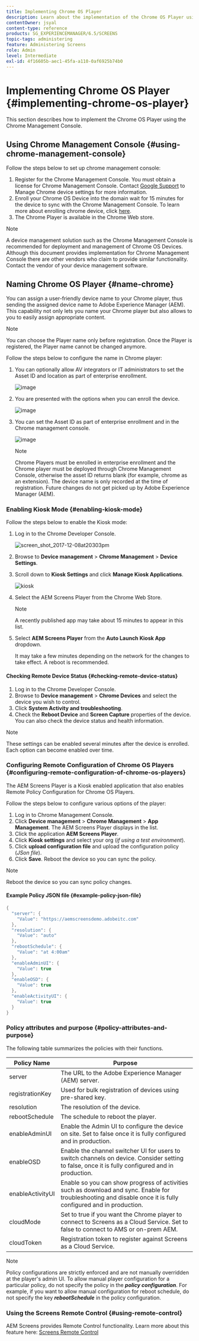 ```yaml
---
title: Implementing Chrome OS Player
description: Learn about the implementation of the Chrome OS Player using the Chrome Management Console.
contentOwner: jsyal
content-type: reference
products: SG_EXPERIENCEMANAGER/6.5/SCREENS
topic-tags: administering
feature: Administering Screens
role: Admin
level: Intermediate
exl-id: 4f16605b-aec1-45fa-a110-0af6925b74b0
---
```

# Implementing Chrome OS Player  {#implementing-chrome-os-player}

This section describes how to implement the Chrome OS Player using the Chrome Management Console.

## Using Chrome Management Console {#using-chrome-management-console}

Follow the steps below to set up chrome management console:

1. Register for the Chrome Management Console. You must obtain a license for Chrome Management Console. Contact [Google Support](https://support.google.com/chrome/a/answer/1375678?hl=en&ref_topic=2935995) to Manage Chrome device settings for more information.
1. Enroll your Chrome OS Device into the domain wait for 15 minutes for the device to sync with the Chrome Management Console. To learn more about enrolling chrome device, click [here](https://support.google.com/chrome/a/answer/1360534?hl=en).
1. The Chrome Player is available in the Chrome Web store.

>[!NOTE]
>
>A device management solution such as the Chrome Management Console is recommended for deployment and management of Chrome OS Devices. Although this document provides implementation for Chrome Management Console there are other vendors who claim to provide similar functionality. Contact the vendor of your device management software.

## Naming Chrome OS Player {#name-chrome}

You can assign a user-friendly device name to your Chrome player, thus sending the assigned device name to Adobe Experience Manager (AEM). This capability not only lets you name your Chrome player but also allows to you to easily assign appropriate content.

>[!NOTE]
>You can choose the Player name only before registration. Once the Player is registered, the Player name cannot be changed anymore.

Follow the steps below to configure the name in Chrome player:

1. You can optionally allow AV integrators or IT administrators to set the Asset ID and location as part of enterprise enrollment.

   ![image](/help/user-guide/assets/chrome-device/chrome1.png)

1. You are presented with the options when you can enroll the device.

   ![image](/help/user-guide/assets/chrome-device/chrome2.jpg)

1. You can set the Asset ID as part of enterprise enrollment and in the Chrome management console.

   ![image](/help/user-guide/assets/chrome-device/chrome3.png)

    >[!NOTE]
    >Chrome Players must be enrolled in enterprise enrollment and the Chrome player must be deployed through Chrome Management Console, otherwise the asset ID returns blank (for example, chrome as an extension). The device name is only recorded at the time of registration. Future changes do not get picked up by Adobe Experience Manager (AEM).

### Enabling Kiosk Mode {#enabling-kiosk-mode}

Follow the steps below to enable the Kiosk mode:

1. Log in to the Chrome Developer Console.

   ![screen_shot_2017-12-08at20303pm](assets/screen_shot_2017-12-08at20303pm.png)

1. Browse to **Device management** > **Chrome Management** > **Device Settings**.
1. Scroll down to **Kiosk Settings** and click **Manage Kiosk Applications**.

   ![kiosk](assets/kiosk.png)

1. Select the AEM Screens Player from the Chrome Web Store.

   >[!NOTE]
   >
   >A recently published app may take about 15 minutes to appear in this list.

1. Select **AEM Screens Player** from the **Auto Launch Kiosk App** dropdown.

   It may take a few minutes depending on the network for the changes to take effect. A reboot is recommended.

#### Checking Remote Device Status {#checking-remote-device-status}

1. Log in to the Chrome Developer Console.
1. Browse to **Device management** > **Chrome Devices** and select the device you wish to control.
1. Click **System Activity and troubleshooting**.
1. Check the **Reboot Device** and **Screen Capture** properties of the device. You can also check the device status and health information.

>[!NOTE]
>
>These settings can be enabled several minutes after the device is enrolled. Each option can become enabled over time.

### Configuring Remote Configuration of Chrome OS Players {#configuring-remote-configuration-of-chrome-os-players}

The AEM Screens Player is a Kiosk enabled application that also enables Remote Policy Configuration for Chrome OS Players.

Follow the steps below to configure various options of the player:

1. Log in to Chrome Management Console.
1. Click **Device management** > **Chrome Management** > **App Management**. The AEM Screens Player displays in the list.
1. Click the application **AEM Screens Player**.
1. Click **Kiosk settings** and select your org (*if using a test environment*).
1. Click **upload configuration file** and upload the configuration policy (*JSon file*).
1. Click **Save**. Reboot the device so you can sync the policy.

>[!NOTE]
>
>Reboot the device so you can sync policy changes.

#### Example Policy JSON file {#example-policy-json-file}

```java
{
  "server": {
    "Value": "https://aemscreensdemo.adobeitc.com"
  },
  "resolution": {
    "Value": "auto"
  },
  "rebootSchedule": {
    "Value": "at 4:00am"
  },
  "enableAdminUI": {
    "Value": true
  },
  "enableOSD": {
    "Value": true
  },
  "enableActivityUI": {
    "Value": true
  }
}
```

### Policy attributes and purpose {#policy-attributes-and-purpose}

The following table summarizes the policies with their functions.

| **Policy Name** |**Purpose** |
|---|---|
| server |The URL to the Adobe Experience Manager (AEM) server. |
| registrationKey |Used for bulk registration of devices using pre-shared key. |
| resolution |The resolution of the device. |
| rebootSchedule |The schedule to reboot the player.|
| enableAdminUI |Enable the Admin UI to configure the device on site. Set to false once it is fully configured and in production. |
| enableOSD |Enable the channel switcher UI for users to switch channels on device. Consider setting to false, once it is fully configured and in production. |
| enableActivityUI |Enable so you can show progress of activities such as download and sync. Enable for troubleshooting and disable once it is fully configured and in production. |
| cloudMode |Set to true if you want the Chrome player to connect to Screens as a Cloud Service. Set to false to connect to AMS or on-prem AEM. |
| cloudToken |Registration token to register against Screens as a Cloud Service. |

>[!NOTE]
>
>Policy configurations are strictly enforced and are not manually overridden at the player's admin UI. To allow manual player configuration for a particular policy, do not specify the policy in the ***policy configuration***. For example, if you want to allow manual configuration for reboot schedule, do not specify the key ***rebootSchedule*** in the policy configuration.

### Using the Screens Remote Control {#using-remote-control}

AEM Screens provides Remote Control functionality. Learn more about this feature here: [Screens Remote Control](implementing-remote-control.md)
